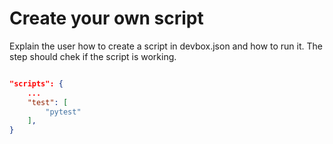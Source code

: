 # Create your own script
Explain the user how to create a script in devbox.json and how to run it. The step should chek if the script is working. 

```JSON

"scripts": {
    ...
    "test": [
        "pytest"
    ],
}
``` 
